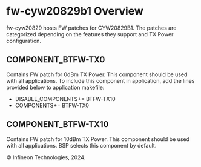 # fw-cyw20829b1 Overview

fw-cyw20829 hosts FW patches for CYW20829B1. The patches are categorized depending on the features they support and TX Power configuration.

## COMPONENT_BTFW-TX0
Contains FW patch for 0dBm TX Power.
This component should be used with all applications. To include this component in application, add the lines provided below to application makefile:

- DISABLE_COMPONENTS+= BTFW-TX10
- COMPONENTS+= BTFW-TX0

## COMPONENT_BTFW-TX10
Contains FW patch for 10dBm TX Power.
This component should be used with all applications. BSP selects this component by default.

© Infineon Technologies, 2024.
